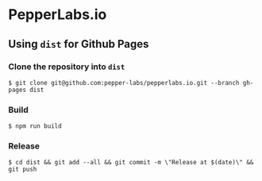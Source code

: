 PepperLabs.io
===

## Using `dist` for Github Pages

### Clone the repository into `dist`
```
$ git clone git@github.com:pepper-labs/pepperlabs.io.git --branch gh-pages dist
```

### Build

```
$ npm run build
```

### Release

```
$ cd dist && git add --all && git commit -m \"Release at $(date)\" && git push
```
